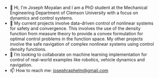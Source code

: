 * 👋 Hi, I'm Joseph Moyalan and I am a PhD student at the Mechanical Engineering Department of Clemson University with a focus on dynamics and control systems.
* 🌱 My current projects involve data-driven control of nonlinear systems for safety and convergence. This involves the use of the density function from measure theory to provide a convex formulation for optimal control problems in the function space. My other projects involve the safe navigation of complex nonlinear systems using control density functions.
* 👯 I’m looking to collaborate on machine learning implementation for control of real-world examples like robotics, vehicle dynamics and navigation.
* 📫 How to reach me: josephraphelm@gmail.com    

<!--
**JMoyalan/JMoyalan** is a ✨ _special_ ✨ repository because its `README.md` (this file) appears on your GitHub profile.

Here are some ideas to get you started:

- 🔭 I’m currently working on ...
- 🌱 I’m currently learning ...
- 👯 I’m looking to collaborate on ...
- 🤔 I’m looking for help with ...
- 💬 Ask me about ...
- 📫 How to reach me: ...
- 😄 Pronouns: ...
- ⚡ Fun fact: ...
-->
